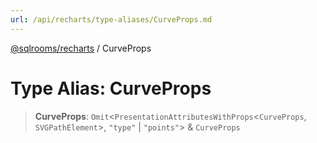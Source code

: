 ```yaml
---
url: /api/recharts/type-aliases/CurveProps.md
---
```

[@sqlrooms/recharts](../index.md) / CurveProps

# Type Alias: CurveProps

> **CurveProps**: `Omit`<`PresentationAttributesWithProps`<`CurveProps`, `SVGPathElement`>, `"type"` | `"points"`> & `CurveProps`
